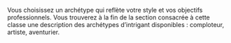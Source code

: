 ﻿---
id: class_scheming_fr.md#archétype-d’intrigant
name: Archétype d’intrigant
---

Vous choisissez un archétype qui reflète votre style et vos objectifs professionnels. Vous trouverez à la fin de la section consacrée à cette classe une description des archétypes d’intrigant disponibles : comploteur, artiste, aventurier.


